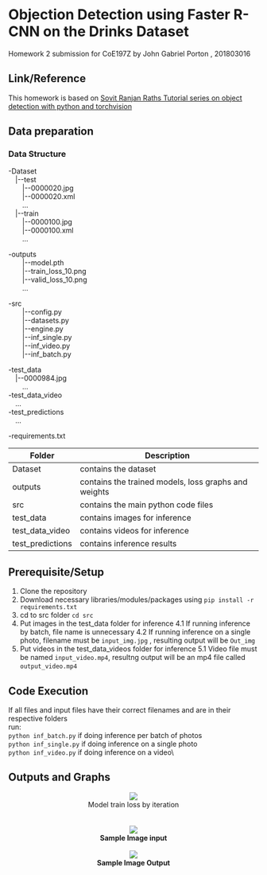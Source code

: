 # Objection Detection using Faster R-CNN on the Drinks Dataset
Homework 2 submission for CoE197Z
by John Gabriel Porton , 201803016

## Link/Reference
This homework is based on [Sovit Ranjan Raths Tutorial series on object detection with python and torchvision](https://debuggercafe.com/ssdlite-mobilenetv3-backbone-object-detection-with-pytorch-and-torchvision/)

## Data preparation
### Data Structure

 -Dataset\
 &emsp;|--test\
	&emsp;&emsp;|--0000020.jpg\
	&emsp;&emsp;|--0000020.xml\
 	&emsp;&emsp;...\
 &emsp;|--train\
      &emsp;&emsp;|--0000100.jpg\
      &emsp;&emsp;|--0000100.xml\
      &emsp;&emsp;...
      
 -outputs\
 	&emsp;&emsp;|--model.pth\
 	&emsp;&emsp;|--train_loss_10.png\
	&emsp;&emsp;|--valid_loss_10.png\
 	&emsp;&emsp;...

 -src\
  &emsp;&emsp;|--config.py\
  &emsp;&emsp;|--datasets.py\
  &emsp;&emsp;|--engine.py\
  &emsp;&emsp;|--inf_single.py\
  &emsp;&emsp;|--inf_video.py\
  &emsp;&emsp;|--inf_batch.py
  
 -test_data\
  &emsp;|--0000984.jpg\
  &emsp;&emsp;...\
 -test_data_video\
  &emsp;...\
 -test_predictions\
  &emsp;...
  
 -requirements.txt
 
|Folder | Description |
| --- | --- |
| Dataset | contains the dataset |
| outputs | contains the trained models, loss graphs and weights |
| src | contains the main python code files |
| test_data | contains images for inference |
| test_data_video | contains videos for inference |
| test_predictions | contains inference results |
  
## Prerequisite/Setup
1. Clone the repository
2. Download necessary libraries/modules/packages using `pip install -r requirements.txt`
3. cd to src folder  `cd src`
4. Put images in the test_data folder for inference
  4.1 If running inference by batch, file name is unnecessary
  4.2 If running inference on a single photo, filename must be `input_img.jpg` , resulting output will be `Out_img`
5. Put videos in the test_data_videos folder for inference
  5.1 Video file must be named `input_video.mp4`, resultng output will be an mp4 file called `output_video.mp4`
  
## Code Execution
If all files and input files have their correct filenames and are in their respective folders\
run:\
    `python inf_batch.py` if doing inference per batch of photos\
    `python inf_single.py` if doing inference on a single photo\
    `python inf_video.py` if doing inference on a video\
    
## Outputs and Graphs
<p align="center">
	<img src="https://user-images.githubusercontent.com/67114171/166144863-4332bb26-8f4b-4e99-823c-9a2e78a81a46.png">
	<br
	<b>Model train loss by iteration</b><br>
	<br><br>
	<img src ="https://user-images.githubusercontent.com/67114171/166145903-9ff2eb30-cee7-4298-abb0-4ab13d4270ae.jpg">
	<br>
	<b> Sample Image input </b>
	<br><br>
	<img src ="https://user-images.githubusercontent.com/67114171/166145928-6dd11e16-912d-4be4-a402-50fa89a8c24c.jpg">
	<br>
	<b> Sample Image Output </b>


</p>






